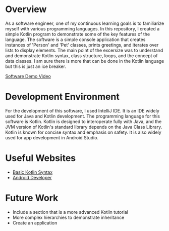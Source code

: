 # Overview

As a software engineer, one of my continuous learning goals is to familiarize myself with various programming languages. In this repository, I created a simple Kotlin program to demonstrate some of the key features of the language. The software is a simple console application that creates instances of 'Person' and 'Pet' classes, prints greetings, and iterates over lists to display elements. The main point of the excersize was to understand and demonstrate Kotlin syntax, class structure, loops, and the concept of data classes. I am sure there is more that can be done in the Kotlin language but this is just an ice breaker. 

[Software Demo Video](https://www.youtube.com/watch?v=whVnzyQFC40)

# Development Environment

For the development of this software, I used IntelliJ IDE. It is an IDE widely used for Java and Kotlin development. The programming language for this software is Kotlin. Kotlin is designed to interoperate fully with Java, and the JVM version of Kotlin's standard library depends on the Java Class Library. Kotlin is known for concise syntax and emphasis on safety. It is also widely used for app development in Android Studio. 

# Useful Websites

- [Basic Kotlin Syntax](https://kotlinlang.org/docs/basic-syntax.html)
- [Android Developer](https://developer.android.com/kotlin/learn)

# Future Work

- Include a section that is a more advanced Kotlin tutorial
- More complex hierarchies to demonstrate inheritance
- Create an application
